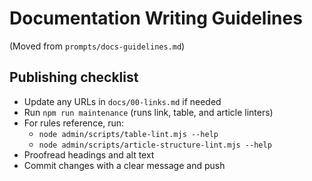 # Documentation Writing Guidelines

(Moved from `prompts/docs-guidelines.md`)

## Publishing checklist

- Update any URLs in `docs/00-links.md` if needed
- Run `npm run maintenance` (runs link, table, and article linters)
- For rules reference, run:
  - `node admin/scripts/table-lint.mjs --help`
  - `node admin/scripts/article-structure-lint.mjs --help`
- Proofread headings and alt text
- Commit changes with a clear message and push

